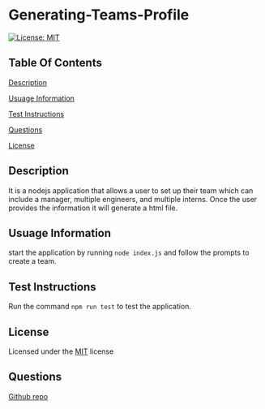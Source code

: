 # Generating-Teams-Profile

[![License: MIT](https://img.shields.io/badge/License-MIT-yellow.svg)](https://opensource.org/licenses/MIT)

## Table Of Contents

[Description](#description)

[Usuage Information](#usuage-information)

[Test Instructions](#test-instructions)

[Questions](#questions)

[License](#license)

## Description

It is a nodejs application that allows a user to set up their team which can include a manager, multiple engineers, and multiple interns. Once the user provides the information it will generate a html file.

## Usuage Information

start the application by running `node index.js` and follow the prompts to create a team.

## Test Instructions

Run the command `npm run test` to test the application.

## License

Licensed under the [MIT](https://choosealicense.com/licenses/mit) license

## Questions

[Github repo](https://github.com/devAsmi)
